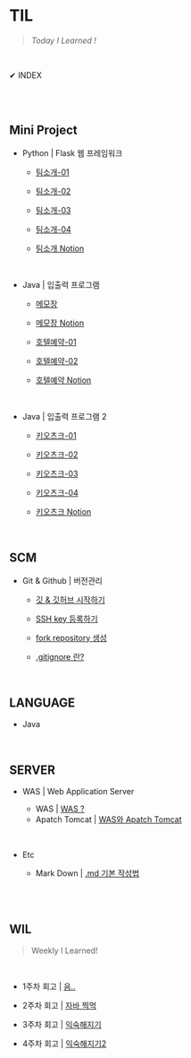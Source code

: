 # **TIL**

>*Today I Learned !*

</br>

✔ INDEX

</br>
</br>

## **Mini Project**

- Python | Flask 웹 프레임워크

  - [팀소개-01](/PROJECT/MiniProject/aboutTeam/20230515_firstTIL.md)

  - [팀소개-02](/PROJECT/MiniProject/aboutTeam/20230516_conflict.md)

  - [팀소개-03](/PROJECT/MiniProject/aboutTeam/20230517_jinja2Template.md)

  - [팀소개-04](/PROJECT/MiniProject/aboutTeam/20230518_uri_url_get_post.md)

  - [팀소개 Notion](https://www.notion.so/verdureko/9c2a878dd2f2429795c4371264b5c4f7)

</br>

- Java | 입출력 프로그램

  - [메모장](/PROJECT/MiniProject/javaProgram/20230605_size().md)

  - [메모장 Notion](https://www.notion.so/verdureko/7ef1f56d196e4a5196ece6261f1ec774)

  - [호텔예약-01](/PROJECT/MiniProject/javaProgram/20230607_infinity_loof.md)

  - [호텔예약-02](/PROJECT/MiniProject/javaProgram/20230609_util_package.md)

  - [호텔예약 Notion](https://www.notion.so/verdureko/939764c9e82240a1b38d75d7ea7a4815)

</br>
  
- Java | 입출력 프로그램 2

  - [키오츠크-01](/PROJECT/SoloProject/20230529_enum.md)

  - [키오츠크-02](/PROJECT/SoloProject/20230530_printf.md)

  - [키오츠크-03](/PROJECT/SoloProject/20230531_getter_setter.md)

  - [키오츠크-04](/PROJECT/SoloProject/20230601_kiosk.md)

  - [키오츠크 Notion](https://www.notion.so/verdureko/8b75e8e45e78406ba59435439d923946)

</br>

## **SCM**

- Git & Github | 버전관리

  - [깃 & 깃허브 시작하기](/SCM/20230524_git_github.md)

  - [SSH key 등록하기](/SCM/20230516_sshKey.md)

  - [fork repository 생성](/SCM/20230516_sshKey.md)

  - [.gitignore 란?](/SCM/20230608_git_ignore.md)

</br>

## **LANGUAGE**

- Java
<!-- 
  - 자바기초 | [Basic](/LANGUAGE/JAVA/basic/)

  - 객체지향 | [OOP](/LANGUAGE/JAVA/OOP/)

  - 코딩테스트 | [Basic](/LANGUAGE/JAVA/codingTest)

  - 알고리즘 | [Algorithm](/LANGUAGE/JAVA) -->

</br>

## **SERVER**

- WAS | Web Application Server

  - WAS | [WAS ?](/SERVER/20230613_WAS.md)
  - Apatch Tomcat | [WAS와 Apatch Tomcat](/SERVER/20230613_ApatchTomcaat.md)

</br>

- Etc

  - Mark Down | [.md 기본 작성법](/LANGUAGE/20230518_markDown.md)

</br>
</br>

## **WIL**

>Weekly I Learned!

</br>

<!-- 웹 개발 종합반 수강 및 팀소개 Python 웹 페이지 만들기 -->
- 1주차 회고 | [음..](/WIL/20230521_weekly_I_Learned.md)

<!-- 자바 문법 종합반 수강 및 Java kiosk 입출력 프로그램(개인 프로젝트), Java 메모장 및 호텔예약 입출력 프로그램(팀 프로젝트) 만들기 -->
- 2주차 회고 | [자바 찍먹](/WIL/20230528_weekly_I_Learned.md)

- 3주차 회고 | [익숙해지기](/WIL/20230603_weekly_I_Learned.md)

- 4주차 회고 | [익숙해지기2](/WIL/20230611_weekly_I_Learned.md)

<!-- 주특기 수강 주차 스프링 입문, 개인프로젝트 -->
